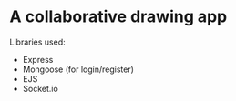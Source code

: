 # A collaborative drawing app
  Libraries used:
  * Express
  * Mongoose (for login/register)
  * EJS
  * Socket.io
 

